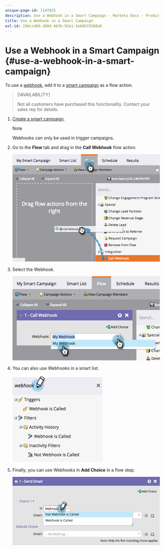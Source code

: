 ```yaml
---
unique-page-id: 1147025
description: Use a Webhook in a Smart Campaign - Marketo Docs - Product Documentation
title: Use a Webhook in a Smart Campaign
exl-id: 19dcc469-288d-4bfb-92e1-3e8db75588a6
---
```

# Use a Webhook in a Smart Campaign {#use-a-webhook-in-a-smart-campaign}

To use a [webhook](https://developers.marketo.com/documentation/webhooks/), add it to a [smart campaign](/help/marketo/product-docs/core-marketo-concepts/smart-campaigns/flow-actions/add-a-flow-step-to-a-smart-campaign.md) as a flow action.

>[!AVAILABILITY]
>
>Not all customers have purchased this functionality. Contact your sales rep for details.

1. [Create a smart campaign](/help/marketo/product-docs/core-marketo-concepts/smart-campaigns/creating-a-smart-campaign/create-a-new-smart-campaign.md).

   >[!NOTE]
   >
   >Webhooks can only be used in trigger campaigns.

1. Go to the **Flow** tab and drag in the **Call Webhook** flow action.

   ![](assets/image2014-9-22-15-3a8-3a2.png)

1. Select the Webhook.

   ![](assets/image2014-9-22-15-3a8-3a5.png)

1. You can also use Webhooks in a smart list.

   ![](assets/2017-05-02-10-54-38.png)

1. Finally, you can use Webhooks in **Add Choice** in a flow step.

   ![](assets/image2014-9-22-15-3a8-3a13.png)
